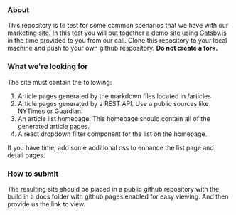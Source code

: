 ### About

This repository is to test for some common scenarios that we have with our marketing site.  In this test you will put together a demo site using [Gatsby.js](https://www.gatsbyjs.org) in the time provided to you from our call. Clone this repository to your local machine and push to your own github respository. **Do not create a fork.**

### What we're looking for

The site must contain the following:
1) Article pages generated by the markdown files located in /articles
2) Article pages generated by a REST API. Use a public sources like NYTimes or Guardian.
3) An article list homepage. This homepage should contain all of the generated article pages.
4) A react dropdown filter component for the list on the homepage.

If you have time, add some additional css to enhance the list page and detail pages.

### How to submit

The resulting site should be placed in a public github repository with the build in a docs folder with github pages enabled for easy viewing. And then provide us the link to view.
